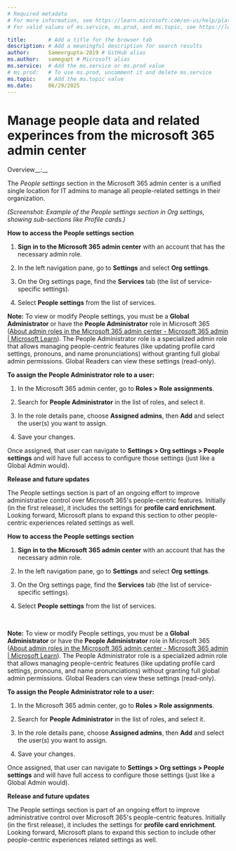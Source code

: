 ```yaml
---
# Required metadata
# For more information, see https://learn.microsoft.com/en-us/help/platform/learn-editor-add-metadata
# For valid values of ms.service, ms.prod, and ms.topic, see https://learn.microsoft.com/en-us/help/platform/metadata-taxonomies

title:       # Add a title for the browser tab
description: # Add a meaningful description for search results
author:      Sameergupta-2019 # GitHub alias
ms.author:   samegupt # Microsoft alias
ms.service:  # Add the ms.service or ms.prod value
# ms.prod:   # To use ms.prod, uncomment it and delete ms.service
ms.topic:    # Add the ms.topic value
ms.date:     06/29/2025
---
```


# Manage people data and related experinces from the microsoft 365 admin center

Overview__:__ 

The _People settings_ section in the Microsoft 365 admin center is a unified single location for IT admins to manage all people-related settings in their organization.

_(Screenshot: Example of the People settings section in Org settings, showing sub-sections like Profile cards.)_

__How to access the People settings section__

1. __Sign in to the Microsoft 365 admin center__ with an account that has the necessary admin role.

1. In the left navigation pane, go to __Settings__ and select __Org settings__.

1. On the Org settings page, find the __Services__ tab (the list of service-specific settings).

1. Select __People settings__ from the list of services.

__Note:__ To view or modify People settings, you must be a __Global Administrator__ or have the __People Administrator__ role in Microsoft 365 ([About admin roles in the Microsoft 365 admin center - Microsoft 365 admin | Microsoft Learn](/microsoft-365/admin/add-users/about-admin-roles?view=o365-worldwide)). The People Administrator role is a specialized admin role that allows managing people-centric features (like updating profile card settings, pronouns, and name pronunciations) without granting full global admin permissions. Global Readers can view these settings (read-only).

__To assign the People Administrator role to a user:__

1. In the Microsoft 365 admin center, go to __Roles > Role assignments__.

1. Search for __People Administrator__ in the list of roles, and select it.

1. In the role details pane, choose __Assigned admins__, then __Add__ and select the user(s) you want to assign.

1. Save your changes.

Once assigned, that user can navigate to __Settings > Org settings > People settings__ and will have full access to configure those settings (just like a Global Admin would).

__Release and future updates__

The People settings section is part of an ongoing effort to improve administrative control over Microsoft 365's people-centric features. Initially (in the first release), it includes the settings for <link to support article of this feature> __profile card enrichment__. Looking forward, Microsoft plans to expand this section to other people-centric experiences related settings as well.

__How to access the People settings section__

1. __Sign      in to the Microsoft 365 admin center__ with an account that has the      necessary admin role.

1. In      the left navigation pane, go to __Settings__ and select __Org      settings__.

1. On      the Org settings page, find the __Services__ tab (the list of      service-specific settings).

1. Select __People      settings__ from the list of services.

 

__Note:__ To view or modify People settings, you must be a __Global Administrator__ or have the __People Administrator__ role in Microsoft 365 ([About admin roles in the Microsoft 365 admin center - Microsoft 365 admin | Microsoft Learn](/microsoft-365/admin/add-users/about-admin-roles?view=o365-worldwide)). The People Administrator role is a specialized admin role that allows managing people-centric features (like updating profile card settings, pronouns, and name pronunciations) without granting full global admin permissions. Global Readers can view these settings (read-only).

__To assign the People Administrator role to a user:__

1. In      the Microsoft 365 admin center, go to __Roles > Role assignments__.

1. Search      for __People Administrator__ in the list of roles, and select      it.

1. In      the role details pane, choose __Assigned admins__, then __Add__ and      select the user(s) you want to assign.

1. Save      your changes.

Once assigned, that user can navigate to __Settings > Org settings > People settings__ and will have full access to configure those settings (just like a Global Admin would).

__Release and future updates__

The People settings section is part of an ongoing effort to improve administrative control over Microsoft 365's people-centric features. Initially (in the first release), it includes the settings for <link to support article of this feature> __profile card enrichment__. Looking forward, Microsoft plans to expand this section to include other people-centric experiences related settings as well.

